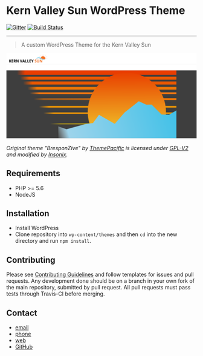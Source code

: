 # Kern Valley Sun WordPress Theme
[![Gitter](https://badges.gitter.im/KernValleySun/KV-Sun-WP.svg)](https://gitter.im/KernValleySun/KV-Sun-WP?utm_source=badge&utm_medium=badge&utm_campaign=pr-badge)
[![Build Status](https://travis-ci.org/KVSun/KV-Sun-WP.svg?branch=master)](https://travis-ci.org/KVSun/KV-Sun-WP)
- - -
> A custom WordPress Theme for the Kern Valley Sun


![Screenshot](./screenshot.png)

_Original theme "BresponZive" by [ThemePacific](http://themepacific.com) is licensed
under [GPL-V2](<http://www.gnu.org/licenses/old-licenses/gpl-2.0.html> "GNU General Public License, version 2")
and modified by [Insonix](http://insonix.com)._

## Requirements
- PHP >= 5.6
- NodeJS

## Installation
- Install WordPress
- Clone repository into `wp-content/themes` and then
`cd` into the new directory and run `npm install`.

## Contributing
Please see [Contributing Guidelines](./CONTRIBUTING.md) and follow templates for
issues and pull requests. Any development done should be on a branch in your own
fork of the main repository, submitted by pull request. All pull requests must pass
tests through Travis-CI before merging.

## Contact
- [email](mailto:editor@kvsun.com?subject=KVSunWP)
- [phone](tel:17603793667,14)
- [web](http://www.kernvalleysun.com)
- [GitHub](https://github.com/KVSun/KV-Sun-WP)

